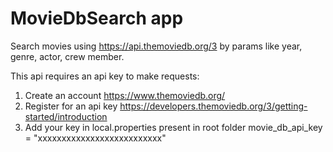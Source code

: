 # MovieDbSearch app

Search movies using https://api.themoviedb.org/3 by params like year, genre, actor, crew member.

This api requires an api key to make requests:
1) Create an account https://www.themoviedb.org/
2) Register for an api key https://developers.themoviedb.org/3/getting-started/introduction
3) Add your key in local.properties present in root folder
movie_db_api_key = "xxxxxxxxxxxxxxxxxxxxxxxxxx"


